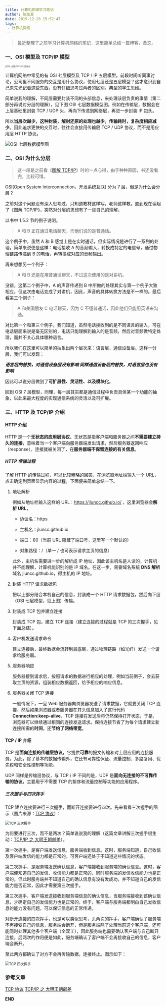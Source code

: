 ```yaml
---
title: 计算机网络学习笔记
author: 陈加菲
date: 2019-12-28 15:52:47
tags:
 - 计算机网络
---
```


> 最近整理了之前学习计算机网络的笔记，这里简单总结一篇博客，备忘。


### 一、OSI 模型及 TCP/IP 模型

<img src="http://q6q6q9uu8.bkt.clouddn.com/images/computer-network-notes-1/osi-7-layer-model-data.png" alt="OSI 七层及 TCP / IP 五层协议" title="OSI 七层及 TCP / IP 五层协议" style="zoom:40%;" />

计算机网络中常见的有 OSI 七层模型及 TCP / IP 五层模型。前段时间听同事讨论，公司里不同服务的交互是用什么协议，使用七层还是五层模型？这才意识到自己原先光记着这些东西，没有仔细思考过两者的区别。典型的学生思维。

简单说我的理解，不同层需要封装不同的头部信息，来处理该层负责的事情（第二部分再说对分层的理解），见下图 OSI 七层数据模型图。例如在传输层，数据会在上层基础里封装 TCP / UDP 头，再向下传递到网络层，再进一步封装 IP 包头。

所以**当层次越少，这种封装，解封还原的处理也越少，传输耗时，复杂度相应减少**。因此追求更快的交互时，往往会直接用传输层 TCP / UDP 协议，而不是用应用层 HTTP 协议。

<img src="http://q6q6q9uu8.bkt.clouddn.com/images/computer-network-notes-1/osi-7-layer-tcpip-5-layer-model.png" alt="OSI 七层数据模型图" title="OSI 七层数据模型图" style="zoom:100%;" />

### 二、OSI 为什么分层

> 这一段是之前看《[图解 TCP/IP](https://book.douban.com/subject/24737674/)》时的一点心得，由于种种原因，书还没看完，比较可惜。
>

OSI(Open System Interconnection，开发系统互联) 分为 7 层，但是为什么会分层？

之前对这个问题没有深入思考过，只知道教材这样写，老师这样教。直到现在读起了《图解 TCP/IP》，突然对分层的思想有了一些自己的理解。

以书中 1.5.2 节的例子说明。

> A 和 B 正在通过电话聊天，而他们说的是普通话。
>

这个例子中，虽然 A 和 B 感觉上是在实时通话，但实际情况是进行了一系列的处理，简单来说便是这样：电话接收 A 的音频输入，转换成特定的电信号，通过物理链路传递到 B 的电话，再转换成对应的音频输出。

再来想想另一个列子：

> A 和 B 还是在用普通话聊天，不过这次使用的是对讲机。
>

没错，这第二个例子中，A 的声音传递到 B 中所做的处理其实与第一个例子大致相应，但这次由电话变成了对讲机，因此，声音的具体转换方法是不一样的。最后看第三个例子：

> A 和美国朋友 C 电话聊天，因为 C 不懂普通话，因此他们只能用英语来沟通。
>

对比第一个和第三个例子，我们知道，虽然电话接收到的是不同语言的输入，可在电话层面来说是毫无区别的，电话只能理解到输入的是音频，然后对音频做特定处理，而并不关心具体哪种语言。

所以我们在这里可以简单的抽象出两个层次来：语言层，通信设备层。这样一分层，我们可以发现：

***语言层的替换，对通信设备层没有影响 同样通信设备层的替换，对语言层也没有影响***

因此可以说分层做到了**可扩展性、灵活性、以及模块化**。

回到 OSI 7 层模型，同理，每一层其实都是通信过程中负责具体某一个功能的抽象，以此来最大程度的实现通信系统的灵活以及可扩展。

### 三、HTTP 及 TCP/IP 介绍

#### HTTP 介绍

HTTP 是一个**无状态的应用层协议**。无状态是指客户端和服务器之间**不需要建立持久的连接**，意味着当一个客户端向服务器端发出请求，然后服务器返回响应（response），连接就被关闭了，在**服务器端不保留连接的有关信息**。

##### HTTP 传输过程

了解 HTTP 的传输过程，可以比较粗略的回答，在浏览器地址栏输入一个 URL，点击确定到页面显示内容的过程，下面便来简单总结一下。

1. 地址解析

   例如从地址栏输入这样的 URL：https://jluncc.github.io/ ，这里浏览器会**解析 URL**，

   - 协议名：https

   - 主机名：jluncc.github.io

   - 端口：80（当前 URL 隐藏了端口号，这里写一个默认的）

   - 对象路径：/（单一 / 也可表示请求主页的信息）

   此外，主机名需要进一步的解析成 IP 地址，因此该主机名是人读的，计算机并不能理解，计算机能识别的是 IP 域名。在这一步，需要域名系统 **DNS 解析**域名 jluncc.github.io，得主机的 IP 地址。

2. 封装 HTTP 请求数据包

   把以上部分结合本机自己的信息，封装成一个 HTTP 请求数据包，然后向下层（OSI 七层模型，见上图）传输。

3. 封装成 TCP 包并建立连接

   封装成 TCP 包，建立 TCP 连接（建立连接的过程就是 TCP 的三次握手，见下面总结）。

4. 客户机发送请求命令

   建立连接后，最终数据会流转到最底层，通过物理链路（如光纤）发送一个请求给服务器。

5. 服务器响应 

   服务器接到请求后，按照请求的数据进行相应的处理，例如当前例子，会去获取主页的资源，组装相应数据返回，给予相应的响应信息。

6. 服务器关闭 TCP 连接

   一般情况下，一旦 Web 服务器向浏览器发送了请求数据，它就要关闭 TCP 连接，然后如果浏览器或者服务器在其头信息加入了这行代码 **Connection:keep-alive**，TCP 连接在发送后将仍然保持打开状态，于是，浏览器可以继续通过相同的连接发送请求。保持连接节省了为每个请求建立新连接所需的**时间**，还**节约了网络带宽**。

#### TCP / IP 介绍

TCP 是**面向连接的传输层协议**，它提供**可靠**的报文传输和对上层应用的连接服务。为此，除了基本的数据传输外，它还有可靠性保证、流量控制、多路复用、优先权和安全性控制等功能。

UDP 同样是传输层协议，与 TCP / IP 不同的是，UDP 是**面向无连接的不可靠传输的协议**，主要用于不需要 TCP 的排序和流量控制等功能的应用程序。

##### 三次握手与四次挥手

TCP 建立连接要进行三次握手，而断开连接要进行四次。先来看看三次握手的图示（图片来源：[TCP 协议](https://hit-alibaba.github.io/interview/basic/network/TCP.html)）：

<img src="http://q6q6q9uu8.bkt.clouddn.com/images/computer-network-notes-1/tcp-connection-made-three-way-handshake.png" alt="TCP 三次握手" title="TCP 三次握手" style="zoom:80%;" />

为何要进行三次，而不是两次？简单说说我的理解（这篇文章讲解三次握手很生动：[TCP/IP 之 大明王朝邮差](https://mp.weixin.qq.com/s/SiHkaWeV0JSmdv5s0jqWgg)）。

第一次握手，是客户端发送信息，服务端收到信息。这时，服务端知道，自己收信及客户端发信的能力都是正常的。可客户端还处于不知道这些情况的状态。

第二次握手，是服务端发送确认信息，客户端接收到服务端的确认信息。这时，客户端便知道自己的发信、收信能力都是正常的，同时服务端的发信收信能力也是正常的。但此时服务端并不知道自己的确认信息有没有发成功，并不知道自己的发信能力是否正常，因此才需要第三次握手。

第三次握手，客户端发送接收到服务端信息的确认信息，当服务端接收到该确认信息，才确定自己的发信能力也是正常的，终于，客户端与服务端都明白自己发收信息的能力没有问题，可以保证信息的正常传递。

对断开连接的四次挥手，也是可以类似思考，头两次的挥手，客户端确认了服务端不再接受自己的信息，服务端会断开，但是服务端除了处理当前这个客户端，还可能同时处理其他多个客户端（全双工），因此服务端也需要确认客户端与自己断开连接，后两次的作用便是如此，服务端确认了客户端不会再接收自己的信息，客户端会断开。

至此两方都确认了对方不会再传输数据，连接终止。图示如下：

<img src="http://q6q6q9uu8.bkt.clouddn.com/images/computer-network-notes-1/tcp-connection-closed-four-way-handshake.png" alt="TCP 四次挥手" title="TCP 四次挥手" style="zoom:80%;" />


### 参考文章

[TCP 协议](https://hit-alibaba.github.io/interview/basic/network/TCP.html)
[TCP/IP 之 大明王朝邮差](https://mp.weixin.qq.com/s/SiHkaWeV0JSmdv5s0jqWgg)

**END**